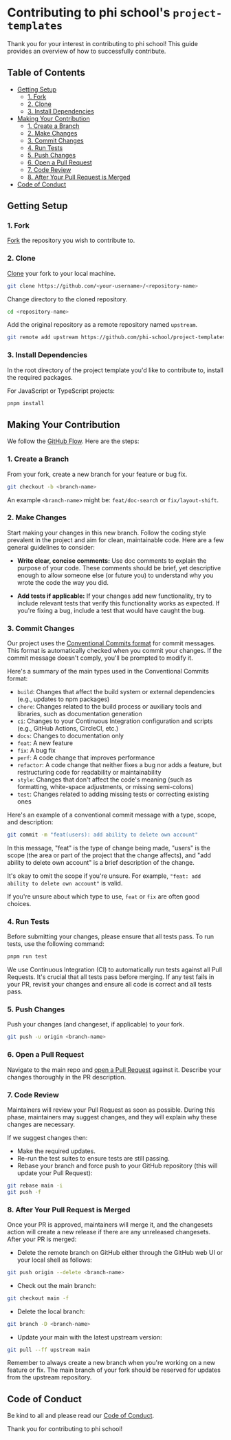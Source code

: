 # Contributing to phi school's `project-templates`

Thank you for your interest in contributing to phi school! This guide provides an overview of how to successfully contribute.

## Table of Contents

- [Getting Setup](#getting-setup)
  - [1. Fork](#1-fork)
  - [2. Clone](#2-clone)
  - [3. Install Dependencies](#3-install-dependencies)
- [Making Your Contribution](#making-your-contribution)
  - [1. Create a Branch](#1-create-a-branch)
  - [2. Make Changes](#2-make-changes)
  - [3. Commit Changes](#3-commit-changes)
  - [4. Run Tests](#4-run-tests)
  - [5. Push Changes](#5-push-changes)
  - [6. Open a Pull Request](#6-open-a-pull-request)
  - [7. Code Review](#7-code-review)
  - [8. After Your Pull Request is Merged](#8-after-your-pull-request-is-merged)
- [Code of Conduct](#code-of-conduct)

## Getting Setup

### 1. Fork

[Fork](https://docs.github.com/en/get-started/quickstart/fork-a-repo) the repository you wish to contribute to.

### 2. Clone

[Clone](https://docs.github.com/en/repositories/creating-and-managing-repositories/cloning-a-repository) your fork to your local machine.

```bash
git clone https://github.com/<your-username>/<repository-name>
```

Change directory to the cloned repository.

```bash
cd <repository-name>
```

Add the original repository as a remote repository named `upstream`.

```bash
git remote add upstream https://github.com/phi-school/project-templates
```

### 3. Install Dependencies

In the root directory of the project template you'd like to contribute to, install the required packages.

For JavaScript or TypeScript projects:

```bash
pnpm install
```

## Making Your Contribution

We follow the [GitHub Flow](https://docs.github.com/en/get-started/quickstart/github-flow). Here are the steps:

### 1. Create a Branch

From your fork, create a new branch for your feature or bug fix.

```bash
git checkout -b <branch-name>
```

An example `<branch-name>` might be: `feat/doc-search` or `fix/layout-shift`.

### 2. Make Changes

Start making your changes in this new branch. Follow the coding style prevalent in the project and aim for clean, maintainable code. Here are a few general guidelines to consider:

- **Write clear, concise comments:** Use doc comments to explain the purpose of your code. These comments should be brief, yet descriptive enough to allow someone else (or future you) to understand why you wrote the code the way you did.

- **Add tests if applicable:** If your changes add new functionality, try to include relevant tests that verify this functionality works as expected. If you're fixing a bug, include a test that would have caught the bug.

### 3. Commit Changes

Our project uses the [Conventional Commits format](https://www.conventionalcommits.org/) for commit messages. This format is automatically checked when you commit your changes. If the commit message doesn't comply, you'll be prompted to modify it.

Here's a summary of the main types used in the Conventional Commits format:

- `build`: Changes that affect the build system or external dependencies (e.g., updates to npm packages)
- `chore`: Changes related to the build process or auxiliary tools and libraries, such as documentation generation
- `ci`: Changes to your Continuous Integration configuration and scripts (e.g., GitHub Actions, CircleCI, etc.)
- `docs`: Changes to documentation only
- `feat`: A new feature
- `fix`: A bug fix
- `perf`: A code change that improves performance
- `refactor`: A code change that neither fixes a bug nor adds a feature, but restructuring code for readability or maintainability
- `style`: Changes that don't affect the code's meaning (such as formatting, white-space adjustments, or missing semi-colons)
- `test`: Changes related to adding missing tests or correcting existing ones

Here's an example of a conventional commit message with a type, scope, and description:

```bash
git commit -m "feat(users): add ability to delete own account"
```

In this message, "feat" is the type of change being made, "users" is the scope (the area or part of the project that the change affects), and "add ability to delete own account" is a brief description of the change.

It's okay to omit the scope if you're unsure. For example, `"feat: add ability to delete own account"` is valid.

If you're unsure about which type to use, `feat` or `fix` are often good choices.

### 4. Run Tests

Before submitting your changes, please ensure that all tests pass. To run tests, use the following command:

```bash
pnpm run test
```

We use Continuous Integration (CI) to automatically run tests against all Pull Requests. It's crucial that all tests pass before merging. If any test fails in your PR, revisit your changes and ensure all code is correct and all tests pass.

### 5. Push Changes

Push your changes (and changeset, if applicable) to your fork.

```bash
git push -u origin <branch-name>
```

### 6. Open a Pull Request

Navigate to the main repo and [open a Pull Request](https://docs.github.com/en/pull-requests/collaborating-with-pull-requests/proposing-changes-to-your-work-with-pull-requests/creating-a-pull-request) against it. Describe your changes thoroughly in the PR description.

### 7. Code Review

Maintainers will review your Pull Request as soon as possible. During this phase, maintainers may suggest changes, and they will explain why these changes are necessary.

If we suggest changes then:

- Make the required updates.
- Re-run the test suites to ensure tests are still passing.
- Rebase your branch and force push to your GitHub repository (this will update your Pull Request):

```bash
git rebase main -i
git push -f
```

### 8. After Your Pull Request is Merged

Once your PR is approved, maintainers will merge it, and the changesets action will create a new release if there are any unreleased changesets. After your PR is merged:

- Delete the remote branch on GitHub either through the GitHub web UI or your local shell as follows:

```bash
git push origin --delete <branch-name>
```

- Check out the main branch:

```bash
git checkout main -f
```

- Delete the local branch:

```bash
git branch -D <branch-name>
```

- Update your main with the latest upstream version:

```bash
git pull --ff upstream main
```

Remember to always create a new branch when you're working on a new feature or fix. The main branch of your fork should be reserved for updates from the upstream repository.

## Code of Conduct

Be kind to all and please read our [Code of Conduct](https://github.com/phi-school/.github/blob/main/CODE_OF_CONDUCT.md).

Thank you for contributing to phi school!
